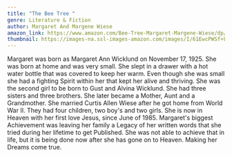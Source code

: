 ```yaml
---
title: "The Bee Tree "
genre: Literature & Fiction
author: Margaret And Margene Wiese
amazon_link: https://www.amazon.com/Bee-Tree-Margaret-Margene-Wiese/dp/1648953123/ref=sr_1_1?crid=33YMLO8MDN6MG&keywords=9781648953125&qid=1642666719&sprefix=9781648953125%2Caps%2C546&sr=8-1
thumbnail: https://images-na.ssl-images-amazon.com/images/I/61EwcPWSf+L.jpg
---
```

Margaret was born as Margaret Ann Wicklund on November 17, 1925. She was born at home and was very small. She slept in a drawer with a hot water bottle that was covered to keep her warm. Even though she was small she had a fighting Spirit within her that kept her alive and thriving. She was the second girl to be born to Gust and Alvina Wicklund. She had three sisters and three brothers. She later became a Mother, Aunt and a Grandmother. She married Curtis Allen Wiese after he got home from World War II. They had four children, two boy's and two girls. She is now in Heaven with her first love Jesus, since June of 1985. Margaret's biggest Achievement was leaving her family a Legacy of her written words that she tried during her lifetime to get Published. She was not able to achieve that in life, but it is being done now after she has gone on to Heaven. Making her Dreams come true.